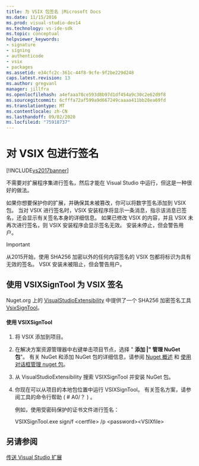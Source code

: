 ```yaml
---
title: 为 VSIX 包签名 |Microsoft Docs
ms.date: 11/15/2016
ms.prod: visual-studio-dev14
ms.technology: vs-ide-sdk
ms.topic: conceptual
helpviewer_keywords:
- signature
- signing
- authenticode
- vsix
- packages
ms.assetid: e34cfc2c-361c-44f8-9cfe-9f2be229d248
caps.latest.revision: 13
ms.author: gregvanl
manager: jillfra
ms.openlocfilehash: a4efaaa78ce593d8b97d1df454a9c30c2e62d9f8
ms.sourcegitcommit: 6cfffa72af599a9d667249caaaa411bb28ea69fd
ms.translationtype: MT
ms.contentlocale: zh-CN
ms.lasthandoff: 09/02/2020
ms.locfileid: "75918737"
---
```

# <a name="signing-vsix-packages"></a>对 VSIX 包进行签名
[!INCLUDE[vs2017banner](../includes/vs2017banner.md)]

不需要对扩展程序集进行签名，然后才能在 Visual Studio 中运行，但这是一种很好的做法。  
  
 如果你想要保护你的扩展，并确保其未被篡改，你可以将数字签名添加到 VSIX 包。 当对 VSIX 进行签名时，VSIX 安装程序将显示一条消息，指示该消息已签名，还会显示有关签名本身的详细信息。 如果已修改 VSIX 的内容，并且 VSIX 未再次进行签名，则 VSIX 安装程序会显示签名无效。 安装未停止，但会警告用户。  
  
> [!IMPORTANT]
> 从2015开始，使用 SHA256 加密以外的任何内容签名的 VSIX 包都将标识为具有无效的签名。 VSIX 安装未被阻止，但会警告用户。  
  
## <a name="signing-a-vsix-with-vsixsigntool"></a>使用 VSIXSignTool 为 VSIX 签名  
 Nuget.org 上的 [VisualStudioExtensibility](https://www.nuget.org/profiles/VisualStudioExtensibility) 中提供了一个 SHA256 加密签名工具 [VsixSignTool](https://www.nuget.org/packages/Microsoft.VSSDK.Vsixsigntool)。  
  
#### <a name="to-use-the-vsixsigntool"></a>使用 VSIXSignTool  
  
1. 将 VSIX 添加到项目。  
  
2. 在解决方案资源管理器中右键单击项目节点，选择 " **添加 &#124;" 管理 NuGet 包**"。  有关 NuGet 和添加 NuGet 包的详细信息，请参阅 [Nuget 概述](/nuget/) 和 [使用对话框管理 nuget 包](/nuget/consume-packages/install-use-packages-visual-studio)。  
  
3. 从 VisualStudioExtensibility 搜索 VSIXSignTool 并安装 NuGet 包。  
  
4. 你现在可以从项目的本地包位置中运行 VSIXSignTool。 有关签名方案，请参阅工具的命令行帮助 ( # A0/？ ) 。  
  
   例如，使用受密码保护的证书文件进行签名：  
  
   VSIXSignTool.exe sign/f \<certfile> /p \<password>\<VSIXfile>  
  
## <a name="see-also"></a>另请参阅  
 [传送 Visual Studio 扩展](../extensibility/shipping-visual-studio-extensions.md)

